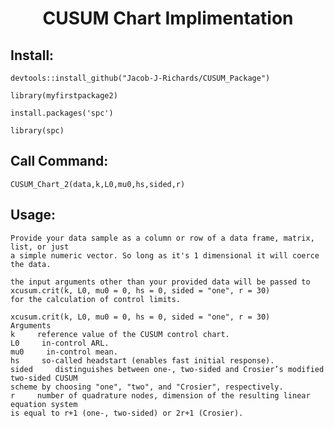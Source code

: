 <h1 align="center"> CUSUM Chart Implimentation </h1>

## Install:

    devtools::install_github("Jacob-J-Richards/CUSUM_Package")
    
    library(myfirstpackage2)

    install.packages('spc')

    library(spc)


## Call Command: 
    CUSUM_Chart_2(data,k,L0,mu0,hs,sided,r) 
    
## Usage:

    Provide your data sample as a column or row of a data frame, matrix, list, or just
    a simple numeric vector. So long as it's 1 dimensional it will coerce the data.

    the input arguments other than your provided data will be passed to 
    xcusum.crit(k, L0, mu0 = 0, hs = 0, sided = "one", r = 30) 
    for the calculation of control limits. 

    xcusum.crit(k, L0, mu0 = 0, hs = 0, sided = "one", r = 30)
    Arguments
    k     reference value of the CUSUM control chart.
    L0     in-control ARL.
    mu0     in-control mean.
    hs     so-called headstart (enables fast initial response).
    sided     distinguishes between one-, two-sided and Crosier’s modified two-sided CUSUM
    scheme by choosing "one", "two", and "Crosier", respectively.
    r     number of quadrature nodes, dimension of the resulting linear equation system
    is equal to r+1 (one-, two-sided) or 2r+1 (Crosier).


    
    
